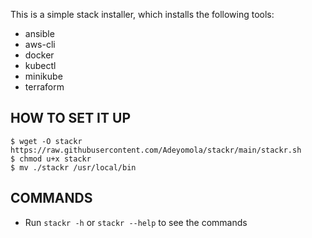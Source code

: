 This is a simple stack installer, which installs the following tools:
* ansible
* aws-cli
* docker
* kubectl
* minikube
* terraform

## HOW TO SET IT UP
```
$ wget -O stackr https://raw.githubusercontent.com/Adeyomola/stackr/main/stackr.sh
$ chmod u+x stackr
$ mv ./stackr /usr/local/bin
```

## COMMANDS
* Run ```stackr -h``` or ```stackr --help``` to see the commands
